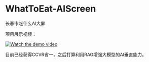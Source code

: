# WhatToEat-AIScreen
长春市吃什么AI大屏



项目展示视频：

[![Watch the demo video](https://img.youtube.com/vi/YDY-QmgF8tQ/0.jpg)](https://www.youtube.com/watch?v=YDY-QmgF8tQ)


目前已经获得CCVR省一，之后打算利用RAG增强大模型的AI垂直能力。


